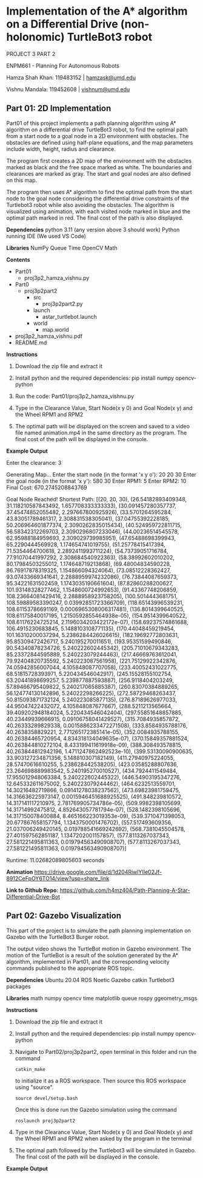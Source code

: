 # Implementation of the A* algorithm on a Differential Drive (non-holonomic) TurtleBot3 robot

PROJECT 3 PART 2

ENPM661 - Planning For Autonomous Robots

Hamza Shah Khan: 119483152 | hamzask@umd.edu

Vishnu Mandala: 119452608 | vishnum@umd.edu

## Part 01: 2D Implementation

Part01 of this project implements a path planning algorithm using A* algorithm on a differential drive TurtleBot3 robot, to find the optimal path from a start node to a goal node in a 2D environment with obstacles. The obstacles are defined using half-plane equations, and the map parameters include width, height, radius and clearance.

The program first creates a 2D map of the environment with the obstacles marked as black and the free space marked as white. The boundaries and clearances are marked as gray. The start and goal nodes are also defined on this map.

The program then uses A* algorithm to find the optimal path from the start node to the goal node considering the differential drive constraints of the Turtlebot3 robot while also avoiding the obstacles. The algorithm is visualized using animation, with each visited node marked in blue and the optimal path marked in red. The final cost of the path is also displayed.

**Dependencies**
	python 3.11 (any version above 3 should work)
	Python running IDE (We used VS Code)

**Libraries**
NumPy
Queue
Time
OpenCV
Math

**Contents**

* Part01
  * proj3p2_hamza_vishnu.py
* Part0
  * proj3p2part2
    * src	
      * proj3p2part2.py		
    * launch	
      * astar_turtlebot.launch			
    * world	
      * map.world			
* proj3p2_hamza_vishnu.pdf
* README.md

**Instructions**
1. Download the zip file and extract it
	
2. Install python and the required dependencies: pip install numpy opencv-python
	
3. Run the code: Part01/proj3p2_hamza_vishnu.py
	
4. Type in the Clearance Value, Start Node(x y 0) and Goal Node(x y) and the Wheel RPM1 and RPM2
	
5. The optimal path will be displayed on the screen and saved to a video file named animation.mp4 in the same directory as the program. The final cost of the path will be displayed in the console.

**Example Output**

Enter the clearance: 3

Generating Map...
Enter the start node (in the format 'x y o'): 20 20 30
Enter the goal node (in the format 'x y'): 580 30
Enter RPM1: 5
Enter RPM2: 10
Final Cost:  670.2745208843769

Goal Node Reached!
Shortest Path:  [(20, 20, 30), (26.54182893409348, 31.118210587843492, 1.657708333333333), (30.091457280357737, 37.45474852055482, 2.297667800925926), (33.5701264595284, 43.83051789461317, 2.308831538305041), (37.04755392228185, 50.206964601877374, 2.3090262835015434), (40.524959722811715, 56.58342312269703, 2.3090296807233046), (44.00236514545578, 62.95988184959693, 2.309029739985951), (47.65488698399943, 65.2290444569928, 1.174654741019755), (51.25778415417394, 71.5354464700618, 2.2892411993711224), (54.73739051716784, 77.91070441997292, 2.308684540922363), (58.38992602010202, 80.17984503255012, 1.174648719213868), (69.48004834590228, 86.76917878319325, 1.154866094324064), (73.08512228362427, 93.07433669341641, 2.2888959974232086), (76.73844087659373, 95.34221631502459, 1.1743035190661604), (87.82860288200627, 101.93148328277462, 1.1548600724992653), (91.43367748206859, 108.23664081429416, 2.2888958923758205), (100.5014443681751, 108.59889583390247, 0.03992851723366709), (118.65143996539231, 108.61153786691169, 0.0006965308006317481), (136.8014399640525, 108.61175840017195, 1.2150592855464938e-05), (154.9514399640522, 108.61176224725214, 2.1196034203422172e-07), (158.69237574861688, 106.4915230683845, 5.1488103108771135), (170.44048459219454, 101.16310200037294, 5.2386284426026615), (182.19692772803631, 95.85309472426717, 5.240195270011651), (193.95351599490846, 90.54340878234726, 5.240222602445342), (205.71010679343283, 85.23372844595889, 5.240223079244463), (217.46669763612041, 79.92404820735592, 5.240223087561958), (221.75129922342876, 74.05942856007044, 4.105848087707058), (233.40052431022775, 68.51815728393971, 5.220434546042917), (245.15528155102754, 63.20441898699257, 5.239877887593887), (256.9118404203249, 57.89466795409822, 5.240217065885387), (260.83070384889265, 56.124774130142896, 5.24022298266225), (272.58729468263437, 50.815093871732124, 5.240223085877135), (276.87189626977033, 44.95047422432072, 4.105848087677667), (288.5211213565664, 39.409202948184024, 5.220434546042404), (297.55851648857885, 40.23449939666915, 0.09106758041429527), (315.7084935857872, 40.26333289829338, 0.0015886233472271508), (333.8584935788176, 40.2638358829221, 2.771265172385141e-05), (352.0084935788155, 40.26384465720954, 4.834318134049635e-07), (370.15849357881524, 40.263844810272104, 8.433199411619918e-09), (388.308493578815, 40.263844812942196, 1.4711247862492523e-10), (399.53130090900635, 33.903127234871356, 5.148810307182149), (411.27940975224055, 28.57470616610255, 5.238628442538205), (423.03585288807636, 23.264698889983542, 5.240195270010527), (434.7924411549484, 17.955012948063384, 5.240222602445322), (446.54903195347276, 12.645332611675002, 5.240223079244462), (464.6232513559701, 14.30216482719866, 0.09141278038237562), (473.69823981759475, 14.316636225973147, 0.0015946451688925525), (491.848239810572, 14.317141117210975, 2.781769905734786e-05), (509.9982398105699, 14.31714992475812, 4.852643057781794e-07), (528.1482398105696, 14.317150078400884, 8.465166223019353e-09), (539.3710471398053, 20.677867658157794, 1.1343750001476702), (557.517493609356, 21.037006249420145, 0.019788541669242692), (568.7381045504578, 27.401597562851187, 1.1347202001157857), (577.8113267037343, 27.581221495811363, 0.019794563490908707), (577.8113267037343, 27.581221495811363, 0.019794563490908707)]

Runtime: 11.02682089805603 seconds

**Animation**
https://drive.google.com/file/d/1d204RiwlYIIe02Jf-8912CeFpOY6TO14/view?usp=share_link


**Link to Github Repo:** https://github.com/h4mz404/Path-Planning-A-Star-Differential-Drive-Bot

## Part 02: Gazebo Visualization

This part of the project is to simulate the path planning implementation on Gazebo with the TurtleBot3 Burger robot.

The output video shows the TurtleBot motion in Gazebo environment. The motion of 
the TurtleBot is a result of the solution generated by the A* algorithm, implemented in Part01, and the 
corresponding velocity commands published to the appropriate ROS topic. 

**Dependencies**
	Ubuntu 20.04
	ROS Noetic
	Gazebo
	catkin
	Turtlebot3 packages

**Libraries**
	math
	numpy
	opencv
	time
	matplotlib
	queue
	rospy
	ggeometry_msgs

**Instructions**
1. Download the zip file and extract it
	
2. Install python and the required dependencies: pip install numpy opencv-python
	
3. Navigate to Part02/proj3p2part2, open terminal in this folder and run the command

	  `catkin_make`
	  
	  to initialize it as a ROS workspace. Then source this ROS workspace using "source".
	  
	  `source devel/setup.bash`
	  
	  Once this is done run the Gazebo simulation using the command 
	  
	  `roslaunch proj3p2part2`
	   
4. Type in the Clearance Value, Start Node(x y 0) and Goal Node(x y) and the Wheel RPM1 and RPM2 when asked by the program in the 
	    terminal
5. The optimal path followed by the Turtlebot3 will be simulated in Gazebo. The final cost of the path will be displayed in the console.

**Example Output**
